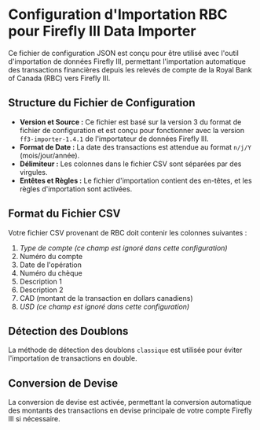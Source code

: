 # Configuration d'Importation RBC pour Firefly III Data Importer

Ce fichier de configuration JSON est conçu pour être utilisé avec l'outil d'importation de données Firefly III, permettant l'importation automatique des transactions financières depuis les relevés de compte de la Royal Bank of Canada (RBC) vers Firefly III.

## Structure du Fichier de Configuration

- **Version et Source :** Ce fichier est basé sur la version 3 du format de fichier de configuration et est conçu pour fonctionner avec la version `ff3-importer-1.4.1` de l'importateur de données Firefly III.
- **Format de Date :** La date des transactions est attendue au format `n/j/Y` (mois/jour/année).
- **Délimiteur :** Les colonnes dans le fichier CSV sont séparées par des virgules.
- **Entêtes et Règles :** Le fichier d'importation contient des en-têtes, et les règles d'importation sont activées.

## Format du Fichier CSV

Votre fichier CSV provenant de RBC doit contenir les colonnes suivantes :

1. _Type de compte (ce champ est ignoré dans cette configuration)_
2. Numéro du compte
3. Date de l'opération
4. Numéro du chèque
5. Description 1
6. Description 2
7. CAD (montant de la transaction en dollars canadiens)
8. _USD (ce champ est ignoré dans cette configuration)_

## Détection des Doublons

La méthode de détection des doublons `classique` est utilisée pour éviter l'importation de transactions en double.

## Conversion de Devise

La conversion de devise est activée, permettant la conversion automatique des montants des transactions en devise principale de votre compte Firefly III si nécessaire.